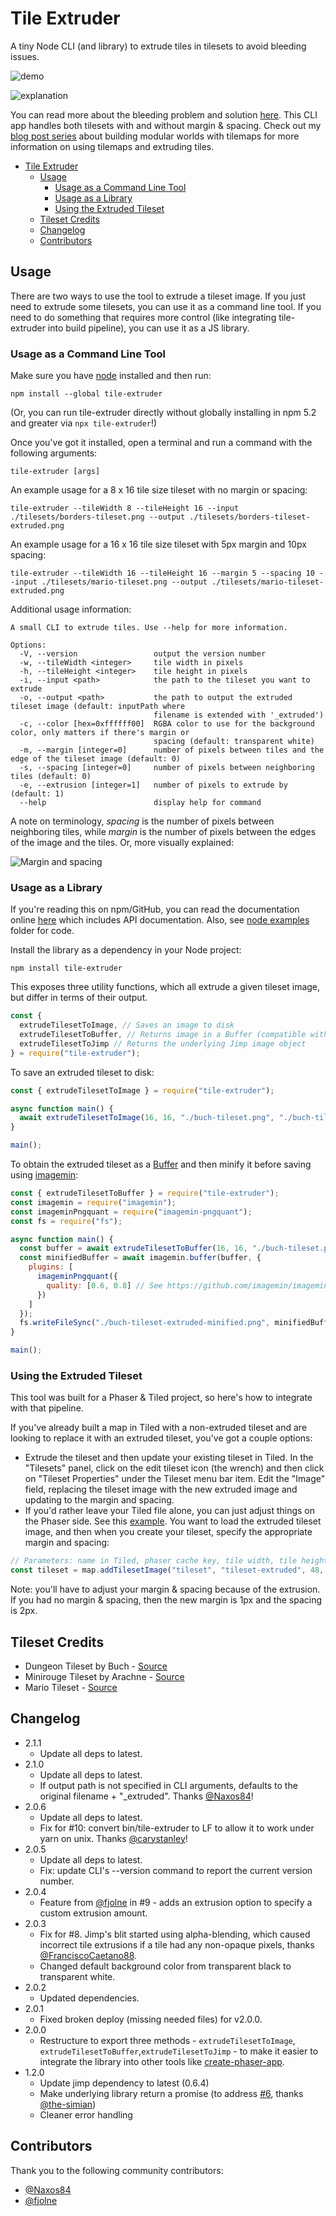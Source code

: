 # Tile Extruder

A tiny Node CLI (and library) to extrude tiles in tilesets to avoid bleeding issues.

![demo](./doc-source/images/demo.png)

![explanation](./doc-source/images/explanation.png)

You can read more about the bleeding problem and solution [here](https://web.archive.org/web/20180411151113/http://rotorz.com/unity/tile-system/docs/edge-correction). This CLI app handles both tilesets with and without margin & spacing. Check out my [blog post series](https://medium.com/@michaelwesthadley/modular-game-worlds-in-phaser-3-tilemaps-1-958fc7e6bbd6) about building modular worlds with tilemaps for more information on using tilemaps and extruding tiles.

- [Tile Extruder](#tile-extruder)
  - [Usage](#usage)
    - [Usage as a Command Line Tool](#usage-as-a-command-line-tool)
    - [Usage as a Library](#usage-as-a-library)
    - [Using the Extruded Tileset](#using-the-extruded-tileset)
  - [Tileset Credits](#tileset-credits)
  - [Changelog](#changelog)
  - [Contributors](#contributors)

## Usage

There are two ways to use the tool to extrude a tileset image. If you just need to extrude some tilesets, you can use it as a command line tool. If you need to do something that requires more control (like integrating tile-extruder into build pipeline), you can use it as a JS library.

### Usage as a Command Line Tool

Make sure you have [node](https://nodejs.org/en/) installed and then run:

```
npm install --global tile-extruder
```

(Or, you can run tile-extruder directly without globally installing in npm 5.2 and greater via `npx tile-extruder`!)

Once you've got it installed, open a terminal and run a command with the following arguments:

```
tile-extruder [args]
```

An example usage for a 8 x 16 tile size tileset with no margin or spacing:

```
tile-extruder --tileWidth 8 --tileHeight 16 --input ./tilesets/borders-tileset.png --output ./tilesets/borders-tileset-extruded.png
```

An example usage for a 16 x 16 tile size tileset with 5px margin and 10px spacing:

```
tile-extruder --tileWidth 16 --tileHeight 16 --margin 5 --spacing 10 --input ./tilesets/mario-tileset.png --output ./tilesets/mario-tileset-extruded.png
```

Additional usage information:

```
A small CLI to extrude tiles. Use --help for more information.

Options:
  -V, --version                 output the version number
  -w, --tileWidth <integer>     tile width in pixels
  -h, --tileHeight <integer>    tile height in pixels
  -i, --input <path>            the path to the tileset you want to extrude
  -o, --output <path>           the path to output the extruded tileset image (default: inputPath where
                                filename is extended with '_extruded')
  -c, --color [hex=0xffffff00]  RGBA color to use for the background color, only matters if there's margin or   
                                spacing (default: transparent white)
  -m, --margin [integer=0]      number of pixels between tiles and the edge of the tileset image (default: 0)   
  -s, --spacing [integer=0]     number of pixels between neighboring tiles (default: 0)
  -e, --extrusion [integer=1]   number of pixels to extrude by (default: 1)
  --help                        display help for command
```

A note on terminology, _spacing_ is the number of pixels between neighboring tiles, while _margin_ is the number of pixels between the edges of the image and the tiles. Or, more visually explained:

![Margin and spacing](./doc-source/images/margin-and-spacing.png)

### Usage as a Library

If you're reading this on npm/GitHub, you can read the documentation online [here](https://sporadic-labs.github.io/tile-extruder) which includes API documentation. Also, see [node examples](https://github.com/sporadic-labs/tile-extruder/tree/master/examples/node) folder for code.

Install the library as a dependency in your Node project:

```
npm install tile-extruder
```

This exposes three utility functions, which all extrude a given tileset image, but differ in terms of their output.

```js
const {
  extrudeTilesetToImage, // Saves an image to disk
  extrudeTilesetToBuffer, // Returns image in a Buffer (compatible with libraries like imagemin)
  extrudeTilesetToJimp // Returns the underlying Jimp image object
} = require("tile-extruder");
```

To save an extruded tileset to disk:

```js
const { extrudeTilesetToImage } = require("tile-extruder");

async function main() {
  await extrudeTilesetToImage(16, 16, "./buch-tileset.png", "./buch-tileset-extruded.png");
}

main();
```

To obtain the extruded tileset as a [Buffer](https://nodejs.org/api/buffer.html) and then minify it before saving using [imagemin](https://github.com/imagemin/imagemin):

```js
const { extrudeTilesetToBuffer } = require("tile-extruder");
const imagemin = require("imagemin");
const imageminPngquant = require("imagemin-pngquant");
const fs = require("fs");

async function main() {
  const buffer = await extrudeTilesetToBuffer(16, 16, "./buch-tileset.png");
  const minifiedBuffer = await imagemin.buffer(buffer, {
    plugins: [
      imageminPngquant({
        quality: [0.6, 0.8] // See https://github.com/imagemin/imagemin-pngquant
      })
    ]
  });
  fs.writeFileSync("./buch-tileset-extruded-minified.png", minifiedBuffer);
}

main();
```

### Using the Extruded Tileset

This tool was built for a Phaser & Tiled project, so here's how to integrate with that pipeline.

If you've already built a map in Tiled with a non-extruded tileset and are looking to replace it with an extruded tileset, you've got a couple options:

* Extrude the tileset and then update your existing tileset in Tiled. In the "Tilesets" panel, click on the edit tileset icon (the wrench) and then click on "Tileset Properties" under the Tileset menu bar item. Edit the "Image" field, replacing the tileset image with the new extruded image and updating to the margin and spacing.
* If you'd rather leave your Tiled file alone, you can just adjust things on the Phaser side. See this [example](https://github.com/sporadic-labs/tile-extruder/blob/master/examples/phaser/main.js). You want to load the extruded tileset image, and then when you create your tileset, specify the appropriate margin and spacing:

```js
// Parameters: name in Tiled, phaser cache key, tile width, tile height, margin, spacing
const tileset = map.addTilesetImage("tileset", "tileset-extruded", 48, 48, 1, 2);
```

Note: you'll have to adjust your margin & spacing because of the extrusion. If you had no margin & spacing, then the new margin is 1px and the spacing is 2px.

## Tileset Credits

* Dungeon Tileset by Buch - [Source](https://opengameart.org/content/top-down-dungeon-tileset)
* Minirouge Tileset by Arachne - [Source](https://forums.tigsource.com/index.php?topic=14166.0)
* Mario Tileset - [Source](http://rmrk.net/index.php?topic=37002.0)

## Changelog

* 2.1.1
  * Update all deps to latest.
* 2.1.0
  * Update all deps to latest.
  * If output path is not specified in CLI arguments, defaults to the original filename + "_extruded". Thanks [@Naxos84](https://github.com/Naxos84)!
* 2.0.6
  * Update all deps to latest.
  * Fix for #10: convert bin/tile-extruder to LF to allow it to work under yarn on unix. Thanks [@carystanley](https://github.com/carystanley)!
* 2.0.5
  * Update all deps to latest.
  * Fix: update CLI's --version command to report the current version number.
* 2.0.4
  * Feature from [@fjolne](https://github.com/fjolne) in #9 - adds an extrusion option to specify a custom extrusion amount. 
* 2.0.3
  * Fix for #8. Jimp's blit started using alpha-blending, which caused incorrect tile extrusions if a tile had any non-opaque pixels, thanks [@FranciscoCaetano88](https://github.com/FranciscoCaetano88). 
  * Changed default background color from transparent black to transparent white.
* 2.0.2
  * Updated dependencies.
* 2.0.1
  * Fixed broken deploy (missing needed files) for v2.0.0.
* 2.0.0
  * Restructure to export three methods - `extrudeTilesetToImage`, `extrudeTilesetToBuffer`,`extrudeTilesetToJimp` - to make it easier to integrate the library into other tools like [create-phaser-app](https://github.com/simiancraft/create-phaser-app/).
* 1.2.0
  * Update jimp dependency to latest (0.6.4)
  * Make underlying library return a promise (to address [#6](https://github.com/sporadic-labs/tile-extruder/issues/6), thanks [@the-simian](https://github.com/the-simian))
  * Cleaner error handling

## Contributors

Thank you to the following community contributors:

- [@Naxos84](https://github.com/Naxos84)
- [@fjolne](https://github.com/fjolne)